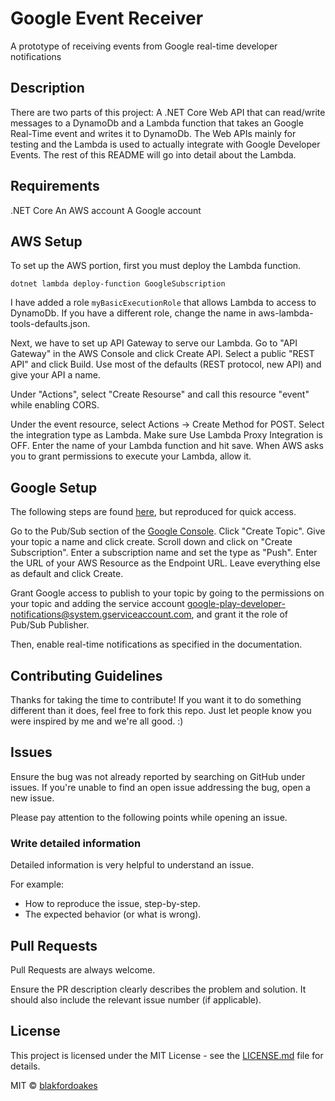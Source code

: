 # Google Event Receiver

A prototype of receiving events from Google real-time developer notifications

## Description

There are two parts of this project:  A .NET Core Web API that can read/write messages to a DynamoDb and a Lambda function that takes an Google Real-Time event and writes it to DynamoDb. The Web APIs mainly for testing and the Lambda is used to actually integrate with Google Developer Events. The rest of this README will go into detail about the Lambda.

## Requirements

.NET Core
An AWS account
A Google account

## AWS Setup

To set up the AWS portion, first you must deploy the Lambda function.

```dotnet lambda deploy-function GoogleSubscription```

I have added a role `myBasicExecutionRole` that allows Lambda to access to DynamoDb. If you have a different role, change the name in aws-lambda-tools-defaults.json.

Next, we have to set up API Gateway to serve our Lambda. Go to "API Gateway" in the AWS Console and click Create API. Select a public "REST API" and click Build. Use most of the defaults (REST protocol, new API) and give your API a name. 

Under "Actions", select "Create Resourse" and call this resource "event" while enabling CORS.

Under the event resource, select Actions -> Create Method for POST. Select the integration type as Lambda. Make sure Use Lambda Proxy Integration is OFF. Enter the name of your Lambda function and hit save. When AWS asks you to grant permissions to execute your Lambda, allow it.


## Google Setup

The following steps are found [here](https://developer.android.com/google/play/billing/getting-ready#configure-rtdn), but reproduced for quick access.

Go to the Pub/Sub section of the [Google Console](https://console.cloud.google.com/cloudpubsub/topic/list). Click "Create Topic". Give your topic a name and click create. Scroll down and click on "Create Subscription". Enter a subscription name and set the type as "Push". Enter the URL of your AWS Resource as the Endpoint URL. Leave everything else as default and click Create.

Grant Google access to publish to your topic by going to the permissions on your topic and adding the service account google-play-developer-notifications@system.gserviceaccount.com, and grant it the role of Pub/Sub Publisher.

Then, enable real-time notifications as specified in the documentation.

## Contributing Guidelines

Thanks for taking the time to contribute! If you want it to do something different than it does, feel free to fork this repo. Just let people know you were inspired by me and we're all good. :)

## Issues

Ensure the bug was not already reported by searching on GitHub under issues. If you're unable to find an open issue addressing the bug, open a new issue.

Please pay attention to the following points while opening an issue.

### Write detailed information

Detailed information is very helpful to understand an issue.

For example:

* How to reproduce the issue, step-by-step.
* The expected behavior (or what is wrong).

## Pull Requests

Pull Requests are always welcome.

Ensure the PR description clearly describes the problem and solution. It should also include the relevant issue number (if applicable).

## License

This project is licensed under the MIT License - see the [LICENSE.md](LICENSE.md) file for details.

MIT © [blakfordoakes]()
